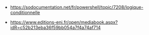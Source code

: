 - https://sodocumentation.net/fr/powershell/topic/7208/logique-conditionnelle

- https://www.editions-eni.fr/open/mediabook.aspx?idR=c52b213eba36f59bb054a7f4a74af714
